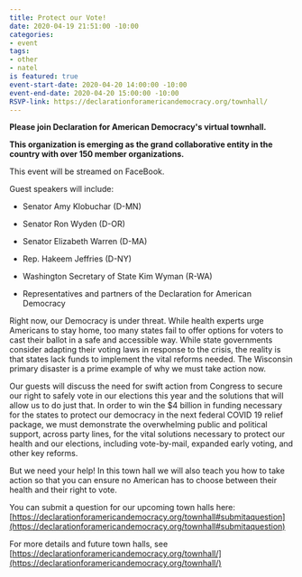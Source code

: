 ```yaml
---
title: Protect our Vote!
date: 2020-04-19 21:51:00 -10:00
categories:
- event
tags:
- other
- natel
is featured: true
event-start-date: 2020-04-20 14:00:00 -10:00
event-end-date: 2020-04-20 15:00:00 -10:00
RSVP-link: https://declarationforamericandemocracy.org/townhall/
---
```


**Please join Declaration for American Democracy's virtual townhall.**

**This organization is emerging as the grand collaborative entity in the country with over 150 member organizations.**

This event will be streamed on FaceBook.

Guest speakers will include:

* Senator Amy Klobuchar (D-MN)

* Senator Ron Wyden (D-OR)

* Senator Elizabeth Warren (D-MA)

* Rep. Hakeem Jeffries (D-NY)

* Washington Secretary of State Kim Wyman (R-WA)

* Representatives and partners of the Declaration for American Democracy

Right now, our Democracy is under threat. While health experts urge Americans to stay home, too many states fail to offer options for voters to cast their ballot in a safe and accessible way. While state governments consider adapting their voting laws in response to the crisis, the reality is that states lack funds to implement the vital reforms needed. The Wisconsin primary disaster is a prime example of why we must take action now.

Our guests will discuss the need for swift action from Congress to secure our right to safely vote in our elections this year and the solutions that will allow us to do just that. In order to win the $4 billion in funding necessary for the states to protect our democracy in the next federal COVID 19 relief package, we must demonstrate the overwhelming public and political support, across party lines, for the vital solutions necessary to protect our health and our elections, including vote-by-mail, expanded early voting, and other key reforms.

But we need your help! In this town hall we will also teach you how to take action so that you can ensure no American has to choose between their health and their right to vote.

You can submit a question for our upcoming town halls here: [https://declarationforamericandemocracy.org/townhall#submitaquestion](https://declarationforamericandemocracy.org/townhall#submitaquestion)

For more details and future town halls, see [https://declarationforamericandemocracy.org/townhall/](https://declarationforamericandemocracy.org/townhall/)
